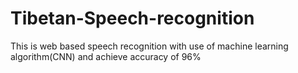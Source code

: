 # Tibetan-Speech-recognition
This is web based speech recognition with use of machine learning algorithm(CNN) and achieve accuracy of 96%
